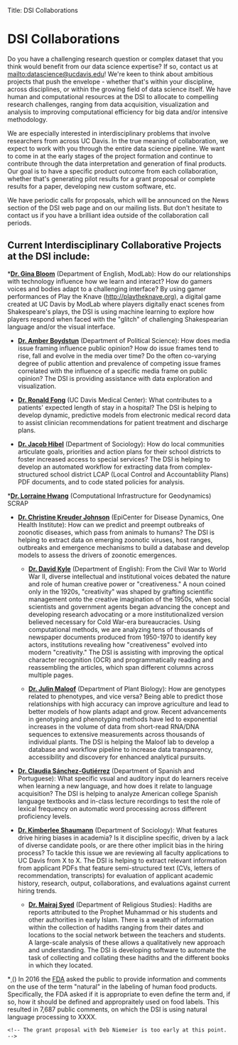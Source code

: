 ﻿Title: DSI Collaborations

# DSI Collaborations 

Do you have a challenging research question or complex dataset that you think
would benefit from our data science expertise? If so, contact us at
<mailto:datascience@ucdavis.edu>! We're keen to think about ambitious projects
that push the envelope - whether that's within your discipline, across
disciplines, or within the growing field of data science itself. We have human
and computational resources at the DSI to allocate to compelling research
challenges, ranging from data acquisition, visualization and analysis to
improving computational efficiency for big data and/or intensive methodology.

We are especially interested in interdisciplinary problems that involve
researchers from across UC Davis. In the true meaning of collaboration, we
expect to work with you through the entire data science pipeline. We want to
come in at the early stages of the project formation and continue to contribute
through the data interpretation and generation of final products. Our goal is 
to have a specific product outcome from each collaboration, whether that's 
generating pilot results for a grant proposal or complete results for a 
paper, developing new custom software, etc.

We have periodic calls for proposals, which will be announced on the News
section of the DSI web page and on our mailing lists. But don't hesitate to contact 
us if you have a brilliant idea outside of the collaboration call periods.

## Current Interdisciplinary Collaborative Projects at the DSI include:

*__[Dr. Gina Bloom](https://modlab.ucdavis.edu/)__ (Department of English, ModLab): 
  How do our relationships with technology influence how we learn and interact? 
  How do gamers voices and bodies adapt to a challenging interface? By using 
  gamer performances of Play the Knave (http://playtheknave.org), a digital game created at UC Davis by 
  ModLab where players digitally enact scenes from Shakespeare's plays, the DSI is using 
  machine learning to explore how players respond when faced with the "glitch" of challenging 
  Shakespearian language and/or the visual interface.
   
* __[Dr. Amber Boydstun](http://psfaculty.ucdavis.edu/boydstun/Home.html)__ (Department of Political Science): How does media
  issue framing influence public opinion? How do issue frames tend to rise,
  fall and evolve in the media over time? Do the often co-varying degree of
  public attention and prevalence of competing issue frames correlated with the
  influence of a specific media frame on public opinion? The DSI is providing
  assistance with data exploration and visualization.

* __[Dr. Ronald Fong](http://www.ucdmc.ucdavis.edu/publish/facultybio/search/faculty/1084)__ (UC Davis Medical Center): What contributes to a
  patients' expected length of stay in a hospital? The DSI is helping to
  develop dynamic, predictive models from electronic medical record data to
  assist clinician recommendations for patient treatment and discharge plans.

* __[Dr. Jacob Hibel](http://jhibel.faculty.ucdavis.edu/)__ (Department of Sociology): How do local communities
  articulate goals, priorities and action plans for their school districts to
  foster increased access to special services? The DSI is helping to develop an
  automated workflow for extracting data from complex-structured school district LCAP
  (Local Control and Accountabliity Plans) PDF documents, and to code stated policies
  for analysis.

*__[Dr. Lorraine Hwang](http://geodynamics.org/)__ (Computational Infrastructure for Geodynamics)
  SCRAP
  
* __[Dr. Christine Kreuder Johnson](http://www.vetmed.ucdavis.edu/faculty/results.cfm?fid=17867)__ (EpiCenter for Disease Dynamics, One Health Institute):
  How can we predict and preempt outbreaks of zoonotic diseases, which pass from
  animals to humans? The DSI is helping to extract data on emerging
  zoonotic viruses, host ranges, outbreaks and emergence mechanisms to build a
  database and develop models to assess the drivers of zoonotic emergences.
  
  * __[Dr. David Kyle](http://sociology.ucdavis.edu/people/djkyle)__ (Department of English):
  From the Civil War to World War II, diverse intellectual and institutional voices debated the nature and role of 
  human creative power or "creativeness." A noun coined only in the 1920s, "creativity" was shaped by grafting 
  scientific management onto the creative imagination of the 1950s, when social scientists and government agents 
  began advancing the concept and developing research advocating or a more institutionalized version believed 
  necessary for Cold War-era bureaucracies. Using computational methods, we are analyzing tens of thousands of 
  newspaper documents produced from 1950-1970 to identify key actors, institutions revealing how 
  "creativeness" evolved into modern "creativity." The DSI is assisting with improving the optical character recognition
  (OCR) and programmatically reading and reassembling the articles, which span different columns across multiple pages. 
  
  * __[Dr. Julin Maloof](http://malooflab.phytonetworks.org/)__ (Department of Plant Biology): How are genotypes related
  to phenotypes, and vice versa? Being able to predict those relationships with
  high accuracy can improve agriculture and lead to better models of how plants
  adapt and grow. Recent advancements in genotyping and phenotyping methods
  have led to exponential increases in the volume of data from short-read
  RNA/DNA sequences to extensive measurements across thousands of individual
  plants. The DSI is helping the Maloof lab to develop a database and workflow
  pipeline to increase data transparency, accessibility and discovery for
  enhanced analytical pursuits.
 
* __[Dr. Claudia Sánchez-Gutiérrez](https://spanish.ucdavis.edu/en/people/profile/2585)__ (Department of Spanish and Portuguese):
  What specific vsual and auditory input do learners receive when learning a
  new language, and how does it relate to language acquisition? The DSI is
  helping to analyze American college Spanish language textbooks and in-class
  lecture recordings to test the role of lexical frequency on automatic word
  processing across different proficiency levels. 

* __[Dr. Kimberlee Shaumann](http://sociology.ucdavis.edu/people/kashauma)__ (Department of Sociology):
  What features drive hiring biases in academia? Is it discipline specific, driven by a lack of diverse candidate pools, or 
  are there other implicit bias in the hiring process? To tackle this issue we are reviewing all faculty applications to UC Davis from X to X. 
  The DSI is helping to extract relevant information from applicant PDFs that feature semi-structured text (CVs, letters of recommendation, 
  transcripts) for evaluation of applicant academic history, research, output, collaborations, and evaluations against current hiring trends. 

  * __[Dr. Mairaj Syed](https://religions.ucdavis.edu/people/profile/1359)__ (Department of Religious Studies): 
   Hadiths are reports attributed to the Prophet Muhammad or his students and other
  authorities in early Islam.  There is a wealth of information within the collection of hadiths
  ranging from their dates and locations to the social network between the teachers and students. 
  A large-scale analysis of these allows a qualitatively new approach and understanding.
  The DSI is developing software to automate the task of collecting and collating
  these hadiths and the different books in which they located. 

*__[ ]()__ ()
In 2016 the [FDA](https://www.fda.gov/Food/GuidanceRegulation/GuidanceDocumentsRegulatoryInformation/LabelingNutrition/ucm456090.htm) asked the public to provide information and comments on the use of the term "natural" in the labeling of human food products. Specifically, the FDA asked if it is appropriate 
to even define the term and, if so, how it should be defined and appropraitely used on food labels. This resulted in 7,687 public comments, on which the DSI is 
using natural language processing to XXXX.

  
  <!-- For later -->
    <!-- The grant proposal with Deb Niemeier is too early at this point. -->

  <!-- Separate from collaborative projects -->
  <!-- The hydrus project is in the software.md file, not here -->
